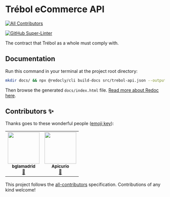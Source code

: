 # Trébol eCommerce API
<!-- ALL-CONTRIBUTORS-BADGE:START - Do not remove or modify this section -->
[![All Contributors](https://img.shields.io/badge/all_contributors-2-orange.svg?style=flat-square)](#contributors-)
<!-- ALL-CONTRIBUTORS-BADGE:END -->

[![GitHub Super-Linter](https://github.com/trebol-ecommerce/api/actions/workflows/linter.yaml/badge.svg)](https://github.com/marketplace/actions/super-linter)

The contract that Trébol as a whole must comply with.

## Documentation

Run this command in your terminal at the project root directory:

```bash
mkdir docs/ && npx @redocly/cli build-docs src/trebol-api.json --output=docs/index.html
```

Then browse the generated `docs/index.html` file. [Read more about Redoc here](https://github.com/Redocly/redoc).

## Contributors ✨

Thanks goes to these wonderful people ([emoji key](https://allcontributors.org/docs/en/emoji-key)):

<!-- ALL-CONTRIBUTORS-LIST:START - Do not remove or modify this section -->
<!-- prettier-ignore-start -->
<!-- markdownlint-disable -->
<table>
  <tr>
    <td align="center"><a href="http://benjaminlamadrid.cl"><img src="https://avatars.githubusercontent.com/u/68207359?v=4?s=100" width="100px;" alt=""/><br /><sub><b>bglamadrid</b></sub></a><br /><a href="#design-bglamadrid" title="Design">🎨</a></td>
    <td align="center"><a href="http://www.apicur.io/"><img src="https://avatars.githubusercontent.com/u/28107283?v=4?s=100" width="100px;" alt=""/><br /><sub><b>Apicurio</b></sub></a><br /><a href="#tool-Apicurio" title="Tools">🔧</a></td>
  </tr>
</table>

<!-- markdownlint-restore -->
<!-- prettier-ignore-end -->

<!-- ALL-CONTRIBUTORS-LIST:END -->

This project follows the [all-contributors](https://github.com/all-contributors/all-contributors) specification. Contributions of any kind welcome!

